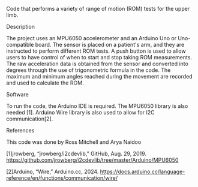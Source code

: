 Code that performs a variety of range of motion (ROM) tests for the upper limb.

Description

The project uses an MPU6050 accelerometer and an Arduino Uno or Uno-compatible board. 
The sensor is placed on a patient's arm, and they are instructed to perform different ROM tests.
A push button is used to allow users to have control of when to start and stop taking ROM measurements.
The raw acceleration data is obtained from the sensor and converted into degrees through the use of trigonometric formula in the code.
The maximum and minimum angles reached during the movement are recorded and used to calculate the ROM.

Software

To run the code, the Arduino IDE is required. The MPU6050 library is also needed [1]. Arduino Wire library is also used to allow for I2C communication[2]. 

References

This code was done by Ross Mitchell and Arya Naidoo

[1]jrowberg, “jrowberg/i2cdevlib,” GitHub, Aug. 29, 2019. https://github.com/jrowberg/i2cdevlib/tree/master/Arduino/MPU6050

[2]Arduino, “Wire,” Arduino.cc, 2024. https://docs.arduino.cc/language-reference/en/functions/communication/wire/
